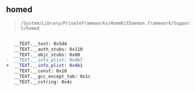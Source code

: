 ## homed

> `/System/Library/PrivateFrameworks/HomeKitDaemon.framework/Support/homed`

```diff

   __TEXT.__text: 0x5d4
   __TEXT.__auth_stubs: 0x110
   __TEXT.__objc_stubs: 0x80
-  __TEXT.__info_plist: 0x4b7
+  __TEXT.__info_plist: 0x4b1
   __TEXT.__const: 0x10
   __TEXT.__gcc_except_tab: 0x1c
   __TEXT.__cstring: 0x4c

```
